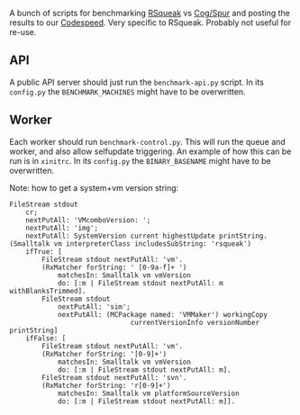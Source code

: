 A bunch of scripts for benchmarking
[RSqueak](https://github.com/HPI-SWA-Lab/RSqueak) vs
[Cog/Spur](http://www.mirandabanda.org/files/Cog/VM/latest/) and posting the
results to our
[Codespeed](https://www.hpi.uni-potsdam.de/hirschfeld/codespeed/). Very specific
to RSqueak. Probably not useful for re-use.

## API
A public API server should just run the `benchmark-api.py` script.
In its `config.py` the `BENCHMARK_MACHINES` might have to be overwritten.

## Worker
Each worker should run `benchmark-control.py`. This will run the queue and worker, and
also allow selfupdate triggering. An example of how this can be run is in `xinitrc`.
In its `config.py` the `BINARY_BASENAME` might have to be overwritten.

Note: how to get a system+vm version string:
```smalltalk
FileStream stdout
    cr;
    nextPutAll: 'VMcomboVersion: ';
    nextPutAll: 'img';
    nextPutAll: SystemVersion current highestUpdate printString.
(Smalltalk vm interpreterClass includesSubString: 'rsqueak')
    ifTrue: [
        FileStream stdout nextPutAll: 'vm'.
        (RxMatcher forString: ' [0-9a-f]+ ')
            matchesIn: Smalltalk vm vmVersion
            do: [:m | FileStream stdout nextPutAll: m withBlanksTrimmed].
        FileStream stdout
            nextPutAll: 'sim';
            nextPutAll: (MCPackage named: 'VMMaker') workingCopy
                              currentVersionInfo versionNumber printString]
    ifFalse: [
        FileStream stdout nextPutAll: 'vm'.
        (RxMatcher forString: '[0-9]+')
            matchesIn: Smalltalk vm vmVersion
            do: [:m | FileStream stdout nextPutAll: m].
        FileStream stdout nextPutAll: 'svn'.
        (RxMatcher forString: 'r[0-9]+')
            matchesIn: Smalltalk vm platformSourceVersion
            do: [:m | FileStream stdout nextPutAll: m]].
```
